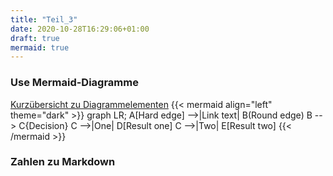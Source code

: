 ```yaml
---
title: "Teil_3"
date: 2020-10-28T16:29:06+01:00
draft: true
mermaid: true
---
```

### Use Mermaid-Diagramme
[Kurzübersicht zu Diagrammelementen](https://www.diagrams.net/blog/mermaid-diagrams)
{{< mermaid align="left" theme="dark" >}}
graph LR;
    A[Hard edge] -->|Link text| B(Round edge)
    B --> C{Decision}
    C -->|One| D[Result one]
    C -->|Two| E[Result two]
{{< /mermaid >}}

### Zahlen zu Markdown